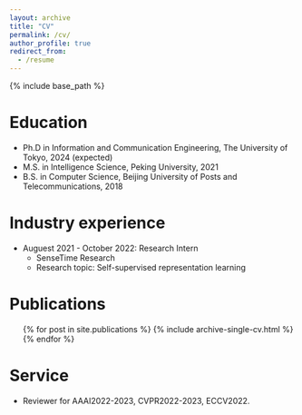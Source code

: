 ```yaml
---
layout: archive
title: "CV"
permalink: /cv/
author_profile: true
redirect_from:
  - /resume
---
```


{% include base_path %}

Education
======
* Ph.D in Information and Communication Engineering, The University of Tokyo, 2024 (expected)
* M.S. in Intelligence Science, Peking University, 2021
* B.S. in Computer Science, Beijing University of Posts and Telecommunications, 2018

Industry experience
======
* Auguest 2021 - October 2022: Research Intern
  * SenseTime Research
  * Research topic: Self-supervised representation learning

Publications
======
  <ul>{% for post in site.publications %}
    {% include archive-single-cv.html %}
  {% endfor %}</ul>
  
Service
======
* Reviewer for AAAI2022-2023, CVPR2022-2023, ECCV2022.

